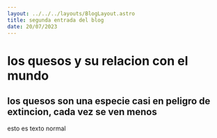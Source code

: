 ```yaml
---
layout: ../../../layouts/BlogLayout.astro
title: segunda entrada del blog
date: 20/07/2023
---
```

# los quesos y su relacion con el mundo
## los quesos son una especie casi en peligro de extincion, cada vez se ven menos
esto es texto normal